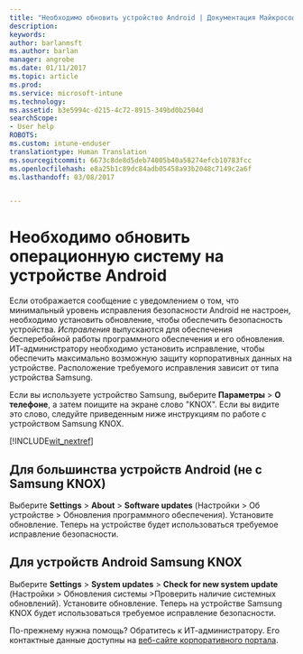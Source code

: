 ```yaml
---
title: "Необходимо обновить устройство Android | Документация Майкрософт"
description: 
keywords: 
author: barlanmsft
ms.author: barlan
manager: angrobe
ms.date: 01/11/2017
ms.topic: article
ms.prod: 
ms.service: microsoft-intune
ms.technology: 
ms.assetid: b3e5994c-d215-4c72-8915-349bd0b2504d
searchScope:
- User help
ROBOTS: 
ms.custom: intune-enduser
translationtype: Human Translation
ms.sourcegitcommit: 6673c8de8d5deb74005b40a58274efcb10783fcc
ms.openlocfilehash: e8a25b1c89dc84adb05458a93b2048c7149c2a6f
ms.lasthandoff: 03/08/2017


---
```


# <a name="you-need-to-update-your-android-devices-operating-system"></a>Необходимо обновить операционную систему на устройстве Android

Если отображается сообщение с уведомлением о том, что минимальный уровень исправления безопасности Android не настроен, необходимо установить обновление, чтобы обеспечить безопасность устройства. _Исправления_ выпускаются для обеспечения бесперебойной работы программного обеспечения и его обновления. ИТ-администратору необходимо установить исправление, чтобы обеспечить максимально возможную защиту корпоративных данных на устройстве. Расположение требуемого исправления зависит от типа устройства Samsung.

Если вы используете устройство Samsung, выберите **Параметры** > **О телефоне**, а затем поищите на экране слово "KNOX". Если вы видите это слово, следуйте приведенным ниже инструкциям по работе с устройством Samsung KNOX.

[!INCLUDE[wit_nextref](../includes/end-user-os-update-guidance.md)]

## <a name="for-most-android-devices-non-samsung-knox"></a>Для большинства устройств Android (не с Samsung KNOX)

Выберите **Settings** > **About** > **Software updates** (Настройки > Об устройстве > Обновления программного обеспечения). Установите обновление. Теперь на устройстве будет использоваться требуемое исправление безопасности.

## <a name="for-samsung-knox-android-devices"></a>Для устройств Android Samsung KNOX

Выберите **Settings** > **System updates** > **Check for new system update** (Настройки > Обновления системы >Проверить наличие системных обновлений). Установите обновление. Теперь на устройстве Samsung KNOX будет использоваться требуемое исправление безопасности.



По-прежнему нужна помощь? Обратитесь к ИТ-администратору. Его контактные данные доступны на [веб-сайте корпоративного портала](http://portal.manage.microsoft.com).

